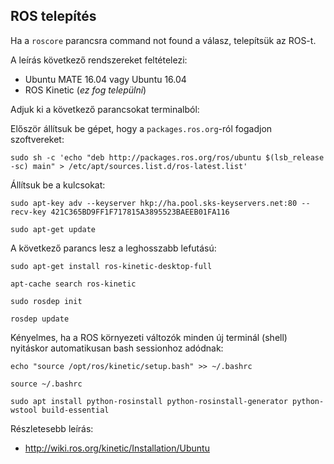 ## ROS telepítés

Ha a `roscore` parancsra command not found a válasz, telepítsük az ROS-t.

A leírás következő rendszereket feltételezi:
- Ubuntu MATE 16.04 vagy Ubuntu 16.04
- ROS Kinetic (*ez fog települni*)

Adjuk ki a következő parancsokat terminalból:

Először állítsuk be gépet, hogy a `packages.ros.org`-ról fogadjon szoftvereket:

```
sudo sh -c 'echo "deb http://packages.ros.org/ros/ubuntu $(lsb_release -sc) main" > /etc/apt/sources.list.d/ros-latest.list'
```

Állítsuk be a kulcsokat:

```
sudo apt-key adv --keyserver hkp://ha.pool.sks-keyservers.net:80 --recv-key 421C365BD9FF1F717815A3895523BAEEB01FA116
```

```
sudo apt-get update
```

A következő parancs lesz a leghosszabb lefutású:
```
sudo apt-get install ros-kinetic-desktop-full
```

```
apt-cache search ros-kinetic
```

```
sudo rosdep init
```

```
rosdep update
```

Kényelmes, ha a ROS környezeti változók minden új terminál (shell) nyitáskor automatikusan bash sessionhoz adódnak:

```
echo "source /opt/ros/kinetic/setup.bash" >> ~/.bashrc
```

```
source ~/.bashrc
```

```
sudo apt install python-rosinstall python-rosinstall-generator python-wstool build-essential
```

Részletesebb leírás:
- http://wiki.ros.org/kinetic/Installation/Ubuntu


